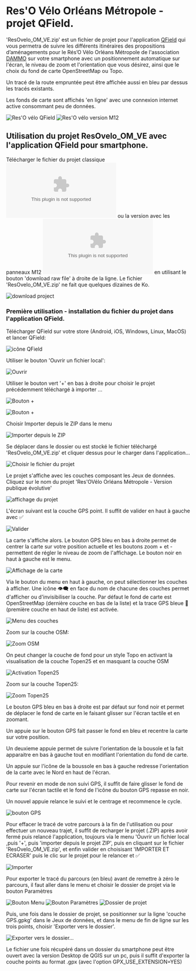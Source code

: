 # Res'O Vélo Orléans Métropole  - projet QField.

'ResOvelo_OM_VE.zip' est un fichier de projet pour l'application [QField](https://qfield.org/) qui vous permetra de suivre les différents itinéraires des propositions d’aménagements pour le Rés’O Vélo Orléans Métropole de l'association [DAMMO](https://www.dammo.fr/r%C3%A9so-v%C3%A9lo) sur votre smartphone avec un positionnement automatique sur l'écran, le niveau de zoom et l'orientation que vous désirez, ainsi que le choix du fond de carte OpenStreetMap ou Topo.

Un tracé de la route empruntée peut être affichée aussi en bleu par dessus les tracés existants.

Les fonds de carte sont affichés 'en ligne' avec une connexion internet active consommant peu de données.

![Res'O vélo QField](MD/00.jpg "Res'O vélo sur QField")
![Res'O vélo version M12](MD/00-M12.jpg "Res'O vélo avec M12")

## Utilisation du projet ResOvelo_OM_VE avec l'application QField pour smartphone.

Télécharger le fichier du projet classique ![ici](ResOvelo_OM_VE.zip) ou la version avec les panneaux M12 ![ici](ResOvelo_OM_VE-M12.zip) en utilisant le bouton 'download raw file' à droite de la ligne.
Le fichier 'ResOvelo_OM_VE.zip' ne fait que quelques dizaines de Ko.

![download project](MD/download_project.png "download project")

### Première utilisation - installation du fichier du projet dans l'application QField.

Télécharger QField sur votre store (Android, iOS, Windows, Linux, MacOS) et lancer QField:

![icône QField](MD/01-icone_QField.jpg "icône QField")

Utiliser le bouton 'Ouvrir un fichier local':

![Ouvrir](MD/02.jpg "Ouvrir un fichier local")

Utiliser le bouton vert '+' en bas à droite pour choisir le projet précédemment téléchargé à importer ...

![Bouton +](MD/21.jpg "Utiliser le bouton +")

![Bouton +](MD/03.jpg "Utiliser le bouton +")

Choisir Importer depuis le ZIP dans le menu 

![Importer depuis le ZIP](MD/04.jpg "Importer depuis le ZIP")

Se déplacer dans le dossier ou est stocké le fichier téléchargé  'ResOvelo_OM_VE.zip' et cliquer dessus pour le charger dans l'application...

![Choisir le fichier du projet](MD/05.jpg "Choisir le fichier du projet")

Le projet s'affiche avec les couches composant les Jeux de données.
Cliquez sur le nom du projet 'Res'OVélo Orléans Métropole - Version publique évolutive'

![affichage du projet](MD/06.jpg "affichage du projet et des couches")

L'écran suivant est la couche GPS point. Il suffit de valider en haut à gauche avec ✅️

![Valider](MD/07.jpg "Valider")

La carte s'affiche alors. Le bouton GPS bleu en bas à droite permet de centrer la carte sur votre position actuelle et les boutons zoom + et - permettent de régler le niveau de zoom de l'affichage. Le bouton noir en haut à gauche est le menu.

![Affichage de la carte](MD/08.jpg "Affichage de la carte")

Via le bouton du menu en haut à gauche, on peut sélectionner les couches à afficher. Une icône 👁️‍🗨️️ en face du nom de chacune des couches permet d'afficher ou d'invisibiliser la couche.
Par défaut le fond de carte est OpenStreetMap (dernière couche en bas de la liste) et la trace GPS bleue 🔵️ (première couche en haut de liste) est activée.

![Menu des couches](MD/09.jpg "Menu des couches visibles")

Zoom sur la couche OSM:

![Zoom OSM](MD/10.jpg "Zoom couche OSM")

On peut changer la couche de fond pour un style Topo en activant la visualisation de la couche Topen25 et en masquant la couche OSM

![Activation Topen25](MD/11.jpg "Activation Topen25")

Zoom sur la couche Topen25:

![Zoom Topen25](MD/12.jpg "Zoom Topen25")

Le bouton GPS bleu en bas à droite est par défaut sur fond noir et permet de déplacer le fond de carte en le faisant glisser sur l'écran tactile et en zoomant.

Un appuie sur le bouton GPS fait passer le fond en bleu et recentre la carte sur votre position.

Un deuxieme appuie permet de suivre l'orientation de la bousole et la fait apparaitre en bas à gauche tout en modifiant l'orientation du fond de carte.

Un appuie sur l'icône de la boussole en bas à gauche redresse l'orientation de la carte avec le Nord en haut de l'écran.

Pour revenir en mode de non suivi GPS, il suffit de faire glisser le fond de carte sur l'écran tactile et le fond de l'icône du bouton GPS repasse en noir.

Un nouvel appuie relance le suivi et le centrage et recommence le cycle.

![bouton GPS](MD/20.jpg "Bouton GPS et boussole")

Pour effacer le tracé de votre parcours à la fin de l'utilisation ou pour effectuer un nouveau trajet, il suffit de recharger le projet (.ZIP) après avoir fermé puis relancé l'application, toujours via le menu 'Ouvrir un fichier local ,puis '+', puis 'importer depuis le projet ZIP', puis en cliquant sur le fichier 'ResOvelo_OM_VE.zip', et enfin valider en choisisant 'IMPORTER ET ECRASER' puis le clic sur le projet pour le relancer et ✅️

![Importer](MD/30-importer.jpg "Importer et ecraser")

Pour exporter le tracé du parcours (en bleu) avant de remettre à zéro le parcours, il faut aller dans le menu et choisir le dossier de projet via le bouton Paramètres

![Bouton Menu](MD/40-bouton_Menu.png "Choisir Menu...")
![Bouton Paramètres](MD/41-bouton_Paramètres.png "Bouton Paramètres...")
![Dossier de projet](MD/40.jpg "... puis Dossier de projet")


Puis, une fois dans le dossier de projet, se positionner sur la ligne 'couche GPS.gpkg' dans le Jeux de données, et dans le menu de fin de ligne sur les trois points, choisir 'Exporter vers le dossier'.


![Exporter vers le dossier...](MD/41.jpg "Exporter vers le dossier...")

Le fichier une fois récupéré dans un dossier du smartphone peut être ouvert avec la version Desktop de QGIS sur un pc, puis il suffit d'exporter la couche points au format .gpx (avec l'option GPX_USE_EXTENSION=YES) 